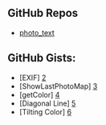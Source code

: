 GitHub Repos
------------
* [photo_text][1]

GitHub Gists:
------------
* [EXIF] [2]
* [ShowLastPhotoMap] [3]
* [getColor] [4]
* [Diagonal Line] [5]
* [Tilting Color] [6]

[1]: https://github.com/humberry/photo_text
[2]: https://gist.github.com/PyDann/2ae90ccadab4c2133766
[3]: https://gist.github.com/omz/8838751
[4]: https://gist.github.com/cclauss/8169809
[5]: https://gist.github.com/cclauss/8683457
[6]: https://gist.github.com/cclauss/6349730